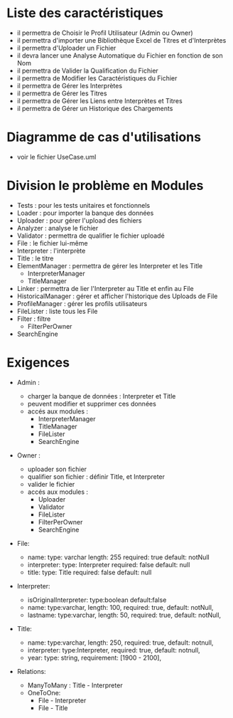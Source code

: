 Liste des caractéristiques
==========================
- il permettra de Choisir le Profil Utilisateur (Admin ou Owner)
- il permettra d'importer une Bibliothèque Excel de Titres et d'Interprètes
- il permettra d'Uploader un Fichier
- il devra lancer une Analyse Automatique du Fichier en fonction de son Nom
- il permettra de Valider la Qualification du Fichier
- il permettra de Modifier les Caractéristiques du Fichier
- il permettra de Gérer les Interprètes
- il permettra de Gérer les Titres
- il permettra de Gérer les Liens entre Interprètes et Titres
- il permettra de Gérer un Historique des Chargements

Diagramme de cas d'utilisations
===============================
- voir le fichier UseCase.uml

Division le problème en Modules
=================================
- Tests : pour les tests unitaires et fonctionnels
- Loader : pour importer la banque des données
- Uploader : pour gérer l'upload des fichiers
- Analyzer : analyse le fichier
- Validator : permettra de qualifier le fichier uploadé
- File : le fichier lui-même
- Interpreter : l'interprète
- Title : le titre
- ElementManager : permettra de gérer les Interpreter et les Title
    - InterpreterManager
    - TitleManager
- Linker : permettra de lier l'Interpreter au Title et enfin au File
- HistoricalManager : gérer et afficher l'historique des Uploads de File
- ProfileManager : gérer les profils utilisateurs
- FileLister : liste tous les File
- Filter : filtre
    - FilterPerOwner
- SearchEngine

Exigences
=========
- Admin :
    - charger la banque de données : Interpreter et Title
    - peuvent modifier et supprimer ces données
    - accés aux modules :
        - InterpreterManager
        - TitleManager
        - FileLister
        - SearchEngine
- Owner :
    - uploader son fichier
    - qualifier son fichier : définir Title, et Interpreter
    - valider le fichier
    - accés aux modules :
        - Uploader
        - Validator
        - FileLister
        - FilterPerOwner
        - SearchEngine
- File:
    - name:
        type: varchar
        length: 255
        required: true
        default: notNull
    - interpreter:
        type: Interpreter
        required: false
        default: null
    - title:
        type: Title
        required: false
        default: null

- Interpreter:
    - isOriginalInterpreter:
        type:boolean
        default:false
    - name:
        type:varchar,
        length: 100,
        required: true,
        default: notNull,
    - lastname:
        type:varchar,
        length: 50,
        required: true,
        default: notNull,
- Title:

    - name:
        type:varchar,
        length: 250,
        required: true,
        default: notnull,
    - interpreter:
        type:Interpreter,
        required: true,
        default: notnull,
    - year:
        type: string,
        requirement: [1900 - 2100],
- Relations:
    - ManyToMany : Title - Interpreter
    - OneToOne:
        - File - Interpreter
        - File - Title